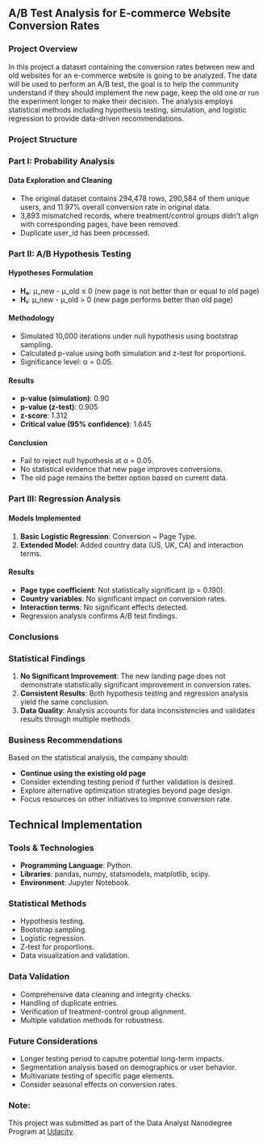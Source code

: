 ## A/B Test Analysis for E-commerce Website Conversion Rates 

### Project Overview

In this project a dataset containing the conversion rates between new and old websites for an e-commerce website is going to be analyzed. The data will be used to perform an A/B test, the goal is to help the community understand if they should implement the new page, keep the old one or run the experiment longer to make their decision.
The analysis employs statistical methods including hypothesis testing, simulation, and logistic regression to provide data-driven recommendations.

### Project Structure

### Part I: Probability Analysis

#### Data Exploration and Cleaning

- The original dataset contains 294,478 rows, 290,584 of them unique users, and 11.97% overall conversion rate in original data.
- 3,893 mismatched records, where treatment/control groups didn't align with corresponding pages, have been removed.
- Duplicate user_id has been processed.

### Part II: A/B Hypothesis Testing

#### Hypotheses Formulation
- **H₀**: μ_new - μ_old ≤ 0 (new page is not better than or equal to old page)
- **H₁**: μ_new - μ_old > 0 (new page performs better than old page)

#### Methodology
- Simulated 10,000 iterations under null hypothesis using bootstrap sampling.
- Calculated p-value using both simulation and z-test for proportions.
- Significance level: α = 0.05.

#### Results
- **p-value (simulation)**: 0.90
- **p-value (z-test)**: 0.905
- **z-score**: 1.312
- **Critical value (95% confidence)**: 1.645

#### Conclusion
- Fail to reject null hypothesis at α = 0.05.
- No statistical evidence that new page improves conversions.
- The old page remains the better option based on current data.

### Part III: Regression Analysis

#### Models Implemented
1. **Basic Logistic Regression**: Conversion ~ Page Type.
2. **Extended Model**: Added country data (US, UK, CA) and interaction terms.

#### Results
- **Page type coefficient**: Not statistically significant (p = 0.190).
- **Country variables**: No significant impact on conversion rates.
- **Interaction terms**: No significant effects detected.
- Regression analysis confirms A/B test findings.

### Conclusions

### Statistical Findings
1. **No Significant Improvement**: The new landing page does not demonstrate statistically significant improvement in conversion rates.
2. **Consistent Results**: Both hypothesis testing and regression analysis yield the same conclusion.
3. **Data Quality**: Analysis accounts for data inconsistencies and validates results through multiple methods.

### Business Recommendations
Based on the statistical analysis, the company should:

- **Continue using the existing old page**
- Consider extending testing period if further validation is desired.
- Explore alternative optimization strategies beyond page design.
- Focus resources on other initiatives to improve conversion rate.

## Technical Implementation

### Tools & Technologies
- **Programming Language**: Python.
- **Libraries**: pandas, numpy, statsmodels, matplotlib, scipy.
- **Environment**: Jupyter Notebook.

### Statistical Methods
- Hypothesis testing.
- Bootstrap sampling.
- Logistic regression.
- Z-test for proportions.
- Data visualization and validation.

### Data Validation
- Comprehensive data cleaning and integrity checks.
- Handling of duplicate entries.
- Verification of treatment-control group alignment.
- Multiple validation methods for robustness.

### Future Considerations

- Longer testing period to caputre potential long-term impacts.
- Segmentation analysis based on demographics or user behavior.
- Multivariate testing of specific page elements.
- Consider seasonal effects on conversion rates.

### Note:

This project was submitted  as part of the Data Analyst Nanodegree Program at [Udacity](https://www.udacity.com/course/data-analyst-nanodegree--nd002).

